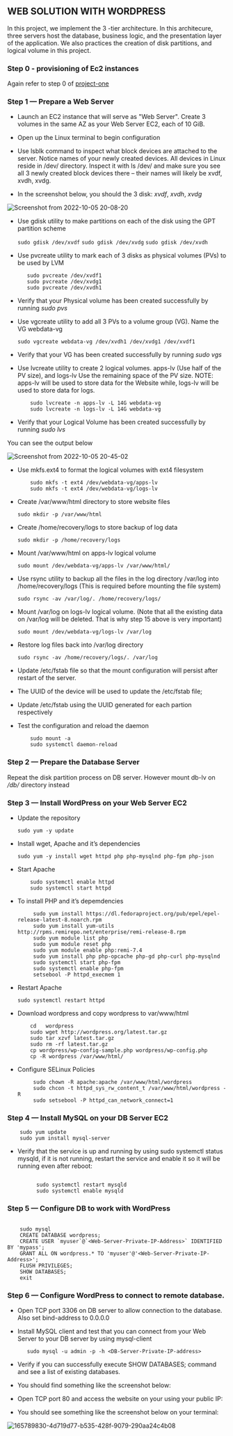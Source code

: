 

## WEB SOLUTION WITH WORDPRESS
In this project, we implement the 3 -tier architecture. In this architecure, three servers host the database, business logic, and the presentation layer of the application. We also practices the creation of disk partitions, and logical volume in this project.

### Step 0 - provisioning of Ec2 instances
Again refer to step 0 of [project-one](https://github.com/uzukwujp/Darey.io-Internship/blob/main/project-one.md) 


### Step 1 — Prepare a Web Server

- Launch an EC2 instance that will serve as "Web Server". Create 3 volumes in the same AZ as your Web Server EC2, each of 10 GiB.

- Open up the Linux terminal to begin configuration

- Use lsblk command to inspect what block devices are attached to the server. Notice names of your newly created devices. All devices in Linux reside in /dev/ directory.   Inspect it with ls /dev/ and make sure you see all 3 newly created block devices there – their names will likely be xvdf, xvdh, xvdg.

- In the screenshot below, you should the 3 disk: *xvdf*, *xvdh*, *xvdg*

![Screenshot from 2022-10-05 20-08-20](https://user-images.githubusercontent.com/23356682/194155164-5e416ecc-c38d-4a92-ba53-607684500dc3.png)

- Use gdisk utility to make partitions on each of the disk using the GPT partition scheme

  `sudo gdisk /dev/xvdf`
  `sudo gdisk /dev/xvdg`
  `sudo gdisk /dev/xvdh`
  
- Use pvcreate utility to mark each of 3 disks as physical volumes (PVs) to be used by LVM

  ```
     sudo pvcreate /dev/xvdf1
     sudo pvcreate /dev/xvdg1
     sudo pvcreate /dev/xvdh1
  ```
  
- Verify that your Physical volume has been created successfully by running *sudo pvs*

- Use vgcreate utility to add all 3 PVs to a volume group (VG). Name the VG webdata-vg

  `sudo vgcreate webdata-vg /dev/xvdh1 /dev/xvdg1 /dev/xvdf1`
  
- Verify that your VG has been created successfully by running *sudo vgs*

- Use lvcreate utility to create 2 logical volumes. apps-lv (Use half of the PV size), and logs-lv Use the remaining space of the PV size. NOTE: apps-lv will be used     to store data for the Website while, logs-lv will be used to store data for logs. 

  ```
      sudo lvcreate -n apps-lv -L 14G webdata-vg
      sudo lvcreate -n logs-lv -L 14G webdata-vg
  ```

- Verify that your Logical Volume has been created successfully by running *sudo lvs*

You can see the output below

![Screenshot from 2022-10-05 20-45-02](https://user-images.githubusercontent.com/23356682/194160992-6821ada5-eb73-4996-84d3-f49e7c9a2379.png)

- Use mkfs.ext4 to format the logical volumes with ext4 filesystem

  ```
      sudo mkfs -t ext4 /dev/webdata-vg/apps-lv
      sudo mkfs -t ext4 /dev/webdata-vg/logs-lv
  ```
  
- Create /var/www/html directory to store website files

  `sudo mkdir -p /var/www/html`
  
- Create /home/recovery/logs to store backup of log data

  `sudo mkdir -p /home/recovery/logs`
  
- Mount /var/www/html on apps-lv logical volume

  `sudo mount /dev/webdata-vg/apps-lv /var/www/html/`
  
  
- Use rsync utility to backup all the files in the log directory /var/log into /home/recovery/logs (This is required before mounting the file system)

  `sudo rsync -av /var/log/. /home/recovery/logs/`
  
- Mount /var/log on logs-lv logical volume. (Note that all the existing data on /var/log will be deleted. That is why step 15 above is very
  important)
  
  `sudo mount /dev/webdata-vg/logs-lv /var/log`
  
- Restore log files back into /var/log directory

  `sudo rsync -av /home/recovery/logs/. /var/log`
  
- Update /etc/fstab file so that the mount configuration will persist after restart of the server.

- The UUID of the device will be used to update the /etc/fstab file;

- Update /etc/fstab using the UUID generated for each partion respectively
  
- Test the configuration and reload the daemon

  ```
      sudo mount -a
      sudo systemctl daemon-reload
  ```
  


### Step 2 — Prepare the Database Server
Repeat the disk partition process on DB server. However mount db-lv on */db/* directory instead


### Step 3 — Install WordPress on your Web Server EC2

- Update the repository

  `sudo yum -y update`
  
- Install wget, Apache and it’s dependencies

  `sudo yum -y install wget httpd php php-mysqlnd php-fpm php-json`
  
- Start Apache

  ``` 
      sudo systemctl enable httpd
      sudo systemctl start httpd
  ```

- To install PHP and it’s depemdencies

  ```   
       sudo yum install https://dl.fedoraproject.org/pub/epel/epel-release-latest-8.noarch.rpm
       sudo yum install yum-utils http://rpms.remirepo.net/enterprise/remi-release-8.rpm
       sudo yum module list php
       sudo yum module reset php
       sudo yum module enable php:remi-7.4
       sudo yum install php php-opcache php-gd php-curl php-mysqlnd
       sudo systemctl start php-fpm
       sudo systemctl enable php-fpm
       setsebool -P httpd_execmem 1    
  
  ```
  
- Restart Apache

  `sudo systemctl restart httpd`
  
  
- Download wordpress and copy wordpress to var/www/html


  ``` mkdir wordpress
      cd   wordpress
      sudo wget http://wordpress.org/latest.tar.gz
      sudo tar xzvf latest.tar.gz
      sudo rm -rf latest.tar.gz
      cp wordpress/wp-config-sample.php wordpress/wp-config.php
      cp -R wordpress /var/www/html/
  
  ```
  
  
- Configure SELinux Policies

  ```
       sudo chown -R apache:apache /var/www/html/wordpress
       sudo chcon -t httpd_sys_rw_content_t /var/www/html/wordpress -R
       sudo setsebool -P httpd_can_network_connect=1
  ```
  
  
### Step 4 — Install MySQL on your DB Server EC2


 ``` 
     sudo yum update
     sudo yum install mysql-server
 
 ```
 
 
- Verify that the service is up and running by using sudo systemctl status mysqld, if it is not running, restart the service and enable it so it will be running even     after reboot:

  ```
  
        sudo systemctl restart mysqld
        sudo systemctl enable mysqld
  
  ```
 
 
### Step 5 — Configure DB to work with WordPress

 ```
 
     sudo mysql
     CREATE DATABASE wordpress;
     CREATE USER `myuser`@`<Web-Server-Private-IP-Address>` IDENTIFIED BY 'mypass';
     GRANT ALL ON wordpress.* TO 'myuser'@'<Web-Server-Private-IP-Address>';
     FLUSH PRIVILEGES;
     SHOW DATABASES;
     exit
 
 ```
 
### Step 6 — Configure WordPress to connect to remote database.

- Open TCP port 3306 on DB server to allow connection to the database. Also set bind-address to 0.0.0.0

- Install MySQL client and test that you can connect from your Web Server to your DB server by using mysql-client

  ```sudo yum install mysql
     sudo mysql -u admin -p -h <DB-Server-Private-IP-address>
  ```
  
- Verify if you can successfully execute SHOW DATABASES; command and see a list of existing databases.

- You should find something like the screenshot below:
 
  
- Open TCP port 80 and access the website on your using your public IP:

  
- You should see something like the screenshot below on your terminal:

 ![165789830-4d719d77-b535-428f-9079-290aa24c4b08](https://user-images.githubusercontent.com/23356682/194161750-0fba3e12-f4f4-47bd-b2a5-36947cfe014e.png)




